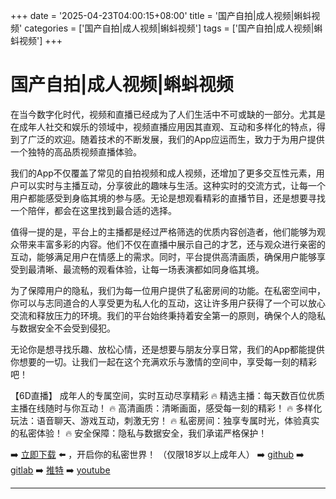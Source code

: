 +++
date = '2025-04-23T04:00:15+08:00'
title = '国产自拍|成人视频|蝌蚪视频'
categories = ['国产自拍|成人视频|蝌蚪视频']
tags = ['国产自拍|成人视频|蝌蚪视频']
+++

# 国产自拍|成人视频|蝌蚪视频

在当今数字化时代，视频和直播已经成为了人们生活中不可或缺的一部分。尤其是在成年人社交和娱乐的领域中，视频直播应用因其直观、互动和多样化的特点，得到了广泛的欢迎。随着技术的不断发展，我们的App应运而生，致力于为用户提供一个独特的高品质视频直播体验。

我们的App不仅覆盖了常见的自拍视频和成人视频，还增加了更多交互性元素，用户可以实时与主播互动，分享彼此的趣味与生活。这种实时的交流方式，让每一个用户都能感受到身临其境的参与感。无论是想观看精彩的直播节目，还是想要寻找一个陪伴，都会在这里找到最合适的选择。

值得一提的是，平台上的主播都是经过严格筛选的优质内容创造者，他们能够为观众带来丰富多彩的内容。他们不仅在直播中展示自己的才艺，还与观众进行亲密的互动，能够满足用户在情感上的需求。同时，平台提供高清画质，确保用户能够享受到最清晰、最流畅的观看体验，让每一场表演都如同身临其境。

为了保障用户的隐私，我们为每一位用户提供了私密房间的功能。在私密空间中，你可以与志同道合的人享受更为私人化的互动，这让许多用户获得了一个可以放心交流和释放压力的环境。我们的平台始终秉持着安全第一的原则，确保个人的隐私与数据安全不会受到侵犯。

无论你是想寻找乐趣、放松心情，还是想要与朋友分享日常，我们的App都能提供你想要的一切。让我们一起在这个充满欢乐与激情的空间中，享受每一刻的精彩吧！

【6D直播】
成年人的专属空间，实时互动尽享精彩
🔥 精选主播：每天数百位优质主播在线随时与你互动！
🔥 高清画质：清晰画面，感受每一刻的精彩！
🔥 多样化玩法：语音聊天、游戏互动，刺激无穷！
🔥 私密房间：独享专属时光，体验真实的私密体验！
🔥 安全保障：隐私与数据安全，我们承诺严格保护！

➡️ [立即下载](https://down123.s3.ap-east-1.amazonaws.com/down/down.html?channelCode=blog) ⬅️ ，开启你的私密世界！
（仅限18岁以上成年人）
➡️ [github](https://aldult-live.github.io/)
➡️ [gitlab](https://seo-09598d.gitlab.io/)
➡️ [推特](https://x.com/wegame33)
➡️ [youtube](https://www.youtube.com/@6Dlive)

---
